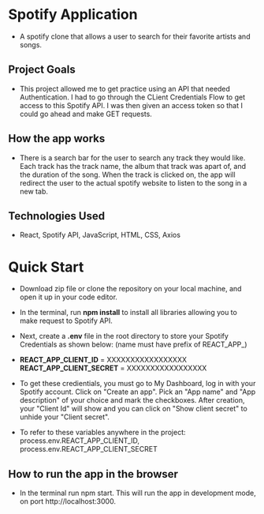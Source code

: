 # Spotify Application

- A spotify clone that allows a user to search for their favorite artists and songs. 

## Project Goals

- This project allowed me to get practice using an API that needed Authentication. I had to go through the CLient Credentials Flow to get access to this Spotify API. I was then given an access token so that I could go ahead and make GET requests. 

## How the app works 

- There is a search bar for the user to search any track they would like. Each track has the track name, the album that track was apart of, and the duration of the song. When the track is clicked on, the app will redirect the user to the actual spotify website to listen to the song in a new tab. 


## Technologies Used 

- React, Spotify API, JavaScript, HTML, CSS, Axios


# Quick Start
- Download zip file or clone the repository on your local machine, and open it up in your code editor.

- In the terminal, run **npm install** to install all libraries allowing you to make request to Spotify API.

- Next, create a **.env** file in the root directory to store your Spotify Credentials as shown below: (name must have prefix of REACT_APP_)

- **REACT_APP_CLIENT_ID** = XXXXXXXXXXXXXXXXX **REACT_APP_CLIENT_SECRET** = XXXXXXXXXXXXXXXXX

- To get these credientials, you must go to My Dashboard, log in with your Spotify account. Click on "Create an app". Pick an "App name" and "App description" of your   choice and mark the checkboxes. After creation, your "Client Id" will show and you can click on "Show client secret" to unhide your "Client secret".

- To refer to these variables anywhere in the project: process.env.REACT_APP_CLIENT_ID, process.env.REACT_APP_CLIENT_SECRET

## How to run the app in the browser
- In the terminal run npm start. This will run the app in development mode, on port http://localhost:3000.

